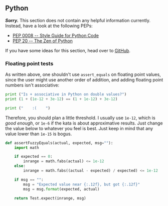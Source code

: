 Python
------

***Sorry.*** This section does not contain any helpful information currently.
Instead, have a look at the following PEPs:

- [PEP 0008 -- Style Guide for Python Code][python-pep8]
- [PEP 20 -- The Zen of Python][python-pep20]

If you have some ideas for this section, head over to [GitHub][GH-python-issue].

[python-pep8]: https://www.python.org/dev/peps/pep-0008/ "Style Guide for Python Code"
[python-pep20]: https://www.python.org/dev/peps/pep-0020/ "The Zen of Python"
[GH-python-issue]: https://github.com/bkaestner/codewars-rules/issues/7

### Floating point tests

As written above, one shouldn't use `assert_equals` on floating point
values, since the user might use another order of addition, and adding
floating point numbers isn't associative:

``` python
print ("Is + associative in Python on double values?")
print (1 + (1e-12 + 3e-12) == (1 + 1e-12) + 3e-12)

print ("    :(    ")
```

Therefore, you should plan a little threshold. I usually use `1e-12`,
which is *good enough*, or `1e-6` if the kata is about approximative
results. Just change the value below to whatever you feel is best.
Just keep in mind that any value lower than `1e-15` is bogus.

``` python
def assertFuzzyEquals(actual, expected, msg=""):
    import math

    if expected == 0:
        inrange = math.fabs(actual) <= 1e-12
    else:
        inrange = math.fabs((actual - expected) / expected) <= 1e-12

    if msg == "":
        msg = "Expected value near {:.12f}, but got {:.12f}"
        msg = msg.format(expected, actual)

    return Test.expect(inrange, msg)
```

<!--- this is only a placeholder -->
